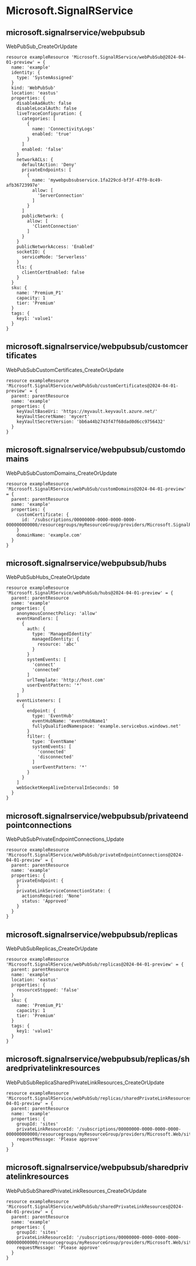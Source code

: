 # Microsoft.SignalRService

## microsoft.signalrservice/webpubsub

WebPubSub_CreateOrUpdate
```bicep
resource exampleResource 'Microsoft.SignalRService/webPubSub@2024-04-01-preview' = {
  name: 'example'
  identity: {
    type: 'SystemAssigned'
  }
  kind: 'WebPubSub'
  location: 'eastus'
  properties: {
    disableAadAuth: false
    disableLocalAuth: false
    liveTraceConfiguration: {
      categories: [
        {
          name: 'ConnectivityLogs'
          enabled: 'true'
        }
      ]
      enabled: 'false'
    }
    networkACLs: {
      defaultAction: 'Deny'
      privateEndpoints: [
        {
          name: 'mywebpubsubservice.1fa229cd-bf3f-47f0-8c49-afb36723997e'
          allow: [
            'ServerConnection'
          ]
        }
      ]
      publicNetwork: {
        allow: [
          'ClientConnection'
        ]
      }
    }
    publicNetworkAccess: 'Enabled'
    socketIO: {
      serviceMode: 'Serverless'
    }
    tls: {
      clientCertEnabled: false
    }
  }
  sku: {
    name: 'Premium_P1'
    capacity: 1
    tier: 'Premium'
  }
  tags: {
    key1: 'value1'
  }
}
```

## microsoft.signalrservice/webpubsub/customcertificates

WebPubSubCustomCertificates_CreateOrUpdate
```bicep
resource exampleResource 'Microsoft.SignalRService/webPubSub/customCertificates@2024-04-01-preview' = {
  parent: parentResource 
  name: 'example'
  properties: {
    keyVaultBaseUri: 'https://myvault.keyvault.azure.net/'
    keyVaultSecretName: 'mycert'
    keyVaultSecretVersion: 'bb6a44b2743f47f68dad0d6cc9756432'
  }
}
```

## microsoft.signalrservice/webpubsub/customdomains

WebPubSubCustomDomains_CreateOrUpdate
```bicep
resource exampleResource 'Microsoft.SignalRService/webPubSub/customDomains@2024-04-01-preview' = {
  parent: parentResource 
  name: 'example'
  properties: {
    customCertificate: {
      id: '/subscriptions/00000000-0000-0000-0000-000000000000/resourcegroups/myResourceGroup/providers/Microsoft.SignalRService/WebPubSub/myWebPubSubService/customCertificates/myCert'
    }
    domainName: 'example.com'
  }
}
```

## microsoft.signalrservice/webpubsub/hubs

WebPubSubHubs_CreateOrUpdate
```bicep
resource exampleResource 'Microsoft.SignalRService/webPubSub/hubs@2024-04-01-preview' = {
  parent: parentResource 
  name: 'example'
  properties: {
    anonymousConnectPolicy: 'allow'
    eventHandlers: [
      {
        auth: {
          type: 'ManagedIdentity'
          managedIdentity: {
            resource: 'abc'
          }
        }
        systemEvents: [
          'connect'
          'connected'
        ]
        urlTemplate: 'http://host.com'
        userEventPattern: '*'
      }
    ]
    eventListeners: [
      {
        endpoint: {
          type: 'EventHub'
          eventHubName: 'eventHubName1'
          fullyQualifiedNamespace: 'example.servicebus.windows.net'
        }
        filter: {
          type: 'EventName'
          systemEvents: [
            'connected'
            'disconnected'
          ]
          userEventPattern: '*'
        }
      }
    ]
    webSocketKeepAliveIntervalInSeconds: 50
  }
}
```

## microsoft.signalrservice/webpubsub/privateendpointconnections

WebPubSubPrivateEndpointConnections_Update
```bicep
resource exampleResource 'Microsoft.SignalRService/webPubSub/privateEndpointConnections@2024-04-01-preview' = {
  parent: parentResource 
  name: 'example'
  properties: {
    privateEndpoint: {
    }
    privateLinkServiceConnectionState: {
      actionsRequired: 'None'
      status: 'Approved'
    }
  }
}
```

## microsoft.signalrservice/webpubsub/replicas

WebPubSubReplicas_CreateOrUpdate
```bicep
resource exampleResource 'Microsoft.SignalRService/webPubSub/replicas@2024-04-01-preview' = {
  parent: parentResource 
  name: 'example'
  location: 'eastus'
  properties: {
    resourceStopped: 'false'
  }
  sku: {
    name: 'Premium_P1'
    capacity: 1
    tier: 'Premium'
  }
  tags: {
    key1: 'value1'
  }
}
```

## microsoft.signalrservice/webpubsub/replicas/sharedprivatelinkresources

WebPubSubReplicaSharedPrivateLinkResources_CreateOrUpdate
```bicep
resource exampleResource 'Microsoft.SignalRService/webPubSub/replicas/sharedPrivateLinkResources@2024-04-01-preview' = {
  parent: parentResource 
  name: 'example'
  properties: {
    groupId: 'sites'
    privateLinkResourceId: '/subscriptions/00000000-0000-0000-0000-000000000000/resourcegroups/myResourceGroup/providers/Microsoft.Web/sites/myWebApp'
    requestMessage: 'Please approve'
  }
}
```

## microsoft.signalrservice/webpubsub/sharedprivatelinkresources

WebPubSubSharedPrivateLinkResources_CreateOrUpdate
```bicep
resource exampleResource 'Microsoft.SignalRService/webPubSub/sharedPrivateLinkResources@2024-04-01-preview' = {
  parent: parentResource 
  name: 'example'
  properties: {
    groupId: 'sites'
    privateLinkResourceId: '/subscriptions/00000000-0000-0000-0000-000000000000/resourcegroups/myResourceGroup/providers/Microsoft.Web/sites/myWebApp'
    requestMessage: 'Please approve'
  }
}
```
